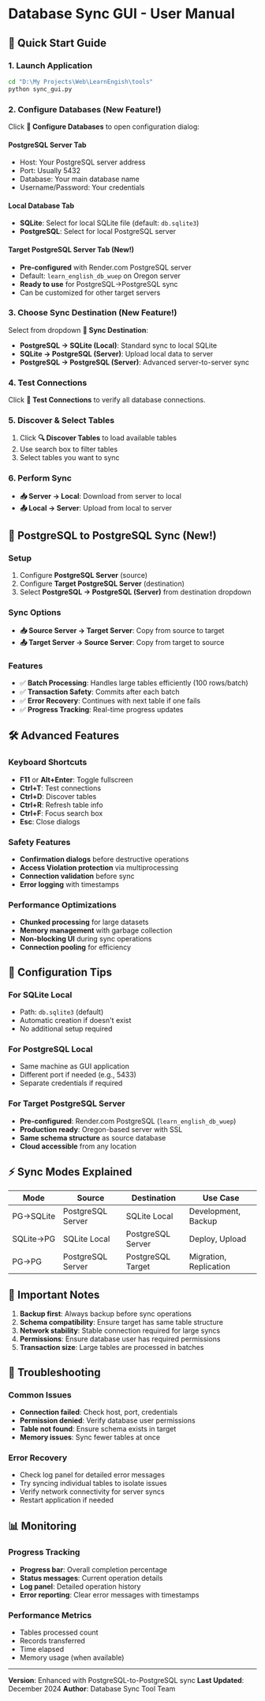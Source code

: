 # Database Sync GUI - User Manual

## 🚀 Quick Start Guide

### 1. Launch Application
```bash
cd "D:\My Projects\Web\LearnEngish\tools"
python sync_gui.py
```

### 2. Configure Databases (New Feature!)
Click **🔧 Configure Databases** to open configuration dialog:

#### **PostgreSQL Server Tab**
- Host: Your PostgreSQL server address
- Port: Usually 5432
- Database: Your main database name
- Username/Password: Your credentials

#### **Local Database Tab**
- **SQLite**: Select for local SQLite file (default: `db.sqlite3`)
- **PostgreSQL**: Select for local PostgreSQL server

#### **Target PostgreSQL Server Tab** (New!)
- **Pre-configured** with Render.com PostgreSQL server
- Default: `learn_english_db_wuep` on Oregon server
- **Ready to use** for PostgreSQL→PostgreSQL sync
- Can be customized for other target servers

### 3. Choose Sync Destination (New Feature!)
Select from dropdown **🎯 Sync Destination**:

- **PostgreSQL → SQLite (Local)**: Standard sync to local SQLite
- **SQLite → PostgreSQL (Server)**: Upload local data to server
- **PostgreSQL → PostgreSQL (Server)**: Advanced server-to-server sync

### 4. Test Connections
Click **🔌 Test Connections** to verify all database connections.

### 5. Discover & Select Tables
1. Click **🔍 Discover Tables** to load available tables
2. Use search box to filter tables
3. Select tables you want to sync

### 6. Perform Sync
- **📥 Server → Local**: Download from server to local
- **📤 Local → Server**: Upload from local to server

## 🔄 PostgreSQL to PostgreSQL Sync (New!)

### Setup
1. Configure **PostgreSQL Server** (source)
2. Configure **Target PostgreSQL Server** (destination)
3. Select **PostgreSQL → PostgreSQL (Server)** from destination dropdown

### Sync Options
- **📥 Source Server → Target Server**: Copy from source to target
- **📤 Target Server → Source Server**: Copy from target to source

### Features
- ✅ **Batch Processing**: Handles large tables efficiently (100 rows/batch)
- ✅ **Transaction Safety**: Commits after each batch
- ✅ **Error Recovery**: Continues with next table if one fails
- ✅ **Progress Tracking**: Real-time progress updates

## 🛠️ Advanced Features

### Keyboard Shortcuts
- **F11** or **Alt+Enter**: Toggle fullscreen
- **Ctrl+T**: Test connections
- **Ctrl+D**: Discover tables
- **Ctrl+R**: Refresh table info
- **Ctrl+F**: Focus search box
- **Esc**: Close dialogs

### Safety Features
- **Confirmation dialogs** before destructive operations
- **Access Violation protection** via multiprocessing
- **Connection validation** before sync
- **Error logging** with timestamps

### Performance Optimizations
- **Chunked processing** for large datasets
- **Memory management** with garbage collection
- **Non-blocking UI** during sync operations
- **Connection pooling** for efficiency

## 🔧 Configuration Tips

### For SQLite Local
- Path: `db.sqlite3` (default)
- Automatic creation if doesn't exist
- No additional setup required

### For PostgreSQL Local
- Same machine as GUI application
- Different port if needed (e.g., 5433)
- Separate credentials if required

### For Target PostgreSQL Server
- **Pre-configured**: Render.com PostgreSQL (`learn_english_db_wuep`)
- **Production ready**: Oregon-based server with SSL
- **Same schema structure** as source database
- **Cloud accessible** from any location

## ⚡ Sync Modes Explained

| Mode | Source | Destination | Use Case |
|------|--------|-------------|----------|
| PG→SQLite | PostgreSQL Server | SQLite Local | Development, Backup |
| SQLite→PG | SQLite Local | PostgreSQL Server | Deploy, Upload |
| PG→PG | PostgreSQL Server | PostgreSQL Target | Migration, Replication |

## 🚨 Important Notes

1. **Backup first**: Always backup before sync operations
2. **Schema compatibility**: Ensure target has same table structure
3. **Network stability**: Stable connection required for large syncs
4. **Permissions**: Ensure database user has required permissions
5. **Transaction size**: Large tables are processed in batches

## 🐛 Troubleshooting

### Common Issues
- **Connection failed**: Check host, port, credentials
- **Permission denied**: Verify database user permissions
- **Table not found**: Ensure schema exists in target
- **Memory issues**: Sync fewer tables at once

### Error Recovery
- Check log panel for detailed error messages
- Try syncing individual tables to isolate issues
- Verify network connectivity for server syncs
- Restart application if needed

## 📊 Monitoring

### Progress Tracking
- **Progress bar**: Overall completion percentage
- **Status messages**: Current operation details
- **Log panel**: Detailed operation history
- **Error reporting**: Clear error messages with timestamps

### Performance Metrics
- Tables processed count
- Records transferred
- Time elapsed
- Memory usage (when available)

---

**Version**: Enhanced with PostgreSQL-to-PostgreSQL sync
**Last Updated**: December 2024
**Author**: Database Sync Tool Team